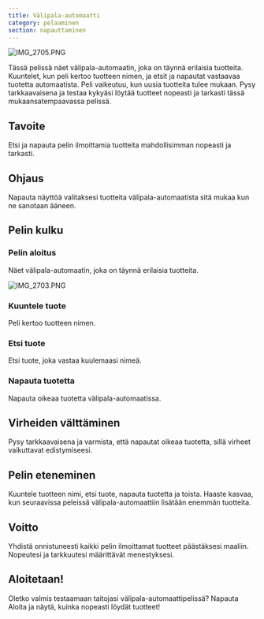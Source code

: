 ```yaml
---
title: Välipala-automaatti
category: pelaaminen
section: napauttaminen
---
```

![IMG_2705.PNG](https://help.studycat.com/hc/article_attachments/34826687209753)

Tässä pelissä näet välipala-automaatin, joka on täynnä erilaisia tuotteita. Kuuntelet, kun peli kertoo tuotteen nimen, ja etsit ja napautat vastaavaa tuotetta automaatista. Peli vaikeutuu, kun uusia tuotteita tulee mukaan. Pysy tarkkaavaisena ja testaa kykyäsi löytää tuotteet nopeasti ja tarkasti tässä mukaansatempaavassa pelissä.

## Tavoite

Etsi ja napauta pelin ilmoittamia tuotteita mahdollisimman nopeasti ja tarkasti.

## Ohjaus

Napauta näyttöä valitaksesi tuotteita välipala-automaatista sitä mukaa kun ne sanotaan ääneen.

## Pelin kulku

### Pelin aloitus

Näet välipala-automaatin, joka on täynnä erilaisia tuotteita.

![IMG_2703.PNG](https://help.studycat.com/hc/article_attachments/34826690323225)

### Kuuntele tuote

Peli kertoo tuotteen nimen.

### Etsi tuote

Etsi tuote, joka vastaa kuulemaasi nimeä.

### Napauta tuotetta

Napauta oikeaa tuotetta välipala-automaatissa.

## Virheiden välttäminen

Pysy tarkkaavaisena ja varmista, että napautat oikeaa tuotetta, sillä virheet vaikuttavat edistymiseesi.

## Pelin eteneminen

Kuuntele tuotteen nimi, etsi tuote, napauta tuotetta ja toista. Haaste kasvaa, kun seuraavissa peleissä välipala-automaattiin lisätään enemmän tuotteita.

## Voitto

Yhdistä onnistuneesti kaikki pelin ilmoittamat tuotteet päästäksesi maaliin. Nopeutesi ja tarkkuutesi määrittävät menestyksesi.

## Aloitetaan!

Oletko valmis testaamaan taitojasi välipala-automaattipelissä? Napauta Aloita ja näytä, kuinka nopeasti löydät tuotteet!